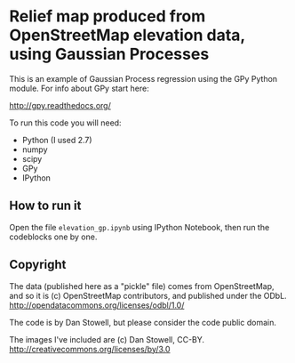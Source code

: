 Relief map produced from OpenStreetMap elevation data, using Gaussian Processes
===============================================================================

This is an example of Gaussian Process regression using the GPy Python module.
For info about GPy start here:

   http://gpy.readthedocs.org/

To run this code you will need:

 - Python (I used 2.7)
 - numpy
 - scipy
 - GPy
 - IPython

How to run it
-------------

Open the file `elevation_gp.ipynb` using IPython Notebook, then run the codeblocks
one by one.

Copyright
---------

The data (published here as a "pickle" file) comes from OpenStreetMap, and so 
it is (c) OpenStreetMap contributors, and published under the ODbL.
 http://opendatacommons.org/licenses/odbl/1.0/

The code is by Dan Stowell, but please consider the code public domain.

The images I've included are (c) Dan Stowell, CC-BY.
 http://creativecommons.org/licenses/by/3.0

